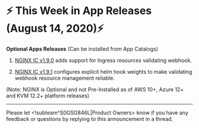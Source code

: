 # :zap: This Week in App Releases (August 14, 2020):zap:

**Optional Apps Releases**
(Can be installed from App Catalogs)

1. [NGINX IC v1.9.0](https://github.com/giantswarm/nginx-ingress-controller-app/blob/master/CHANGELOG.md#190---2020-08-13) adds support for Ingress resources validating webhook.

2. [NGINX IC v1.9.1](https://github.com/giantswarm/nginx-ingress-controller-app/blob/master/CHANGELOG.md#191---2020-08-14) configures explicit helm hook weights to make validating webhook resource management reliable.

(Note: NGINX is Optional and not Pre-Installed as of AWS 10+, Azure 12+ and KVM 12.2+ platform releases)

---
Please let <!subteam^S0GSG846L|Product Owners> know if you have any feedback or questions by replying to this announcement in a thread.
